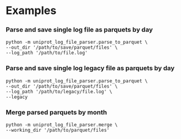 # Examples

### Parse and save single log file as parquets by day

```
python -m uniprot_log_file_parser.parse_to_parquet \
--out_dir '/path/to/save/parquet/files' \
--log_path '/path/to/file.log'
```

### Parse and save single log legacy file as parquets by day

```
python -m uniprot_log_file_parser.parse_to_parquet \
--out_dir '/path/to/save/parquet/files' \
--log_path '/path/to/legacy/file.log' \
--legacy
```

### Merge parsed parquets by month

```
python -m uniprot_log_file_parser.merge \
--working_dir '/path/to/parquet/files'
```
